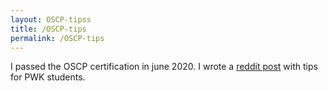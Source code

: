 ```yaml
---
layout: OSCP-tipss
title: /OSCP-tips
permalink: /OSCP-tips
---
```


I passed the OSCP certification in june 2020.
I wrote a <a href="https://www.reddit.com/r/oscp/comments/hlrc1y/my_learning_tips_after_passing_on_the_1st_attempt/" target="_blank" rel="noopener noreferrer">reddit post</a> with tips for PWK students.

